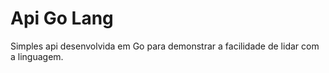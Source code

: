 # Api Go Lang

Simples api desenvolvida em Go para demonstrar a facilidade de lidar com a linguagem.
